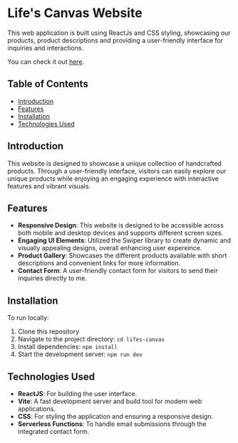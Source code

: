 # Life's Canvas Website 

This web application is built using ReactJs and CSS styling, showcasing our products, product descriptions and providing a user-friendly interface for inquiries and interactions. 

You can check it out [here](https://lifes-canvas.vercel.app/).

## Table of Contents 
- [Introduction](#introduction)
- [Features](#features)
- [Installation](#installation)
- [Technologies Used](#technologies-used)


## Introduction

This website is designed to showcase a unique collection of handcrafted products. Through a user-friendly interface, visitors can easily explore our unique products while enjoying an engaging experience with interactive features and vibrant visuals.

## Features

- **Responsive Design**: This website is designed to be accessible across both mobile and desktop devices and supports different screen sizes.
- **Engaging UI Elements**: Utilized the Swiper library to create dynamic and visually appealing designs, overall enhancing user expereince.
- **Product Gallery**: Showcases the different products available with short descriptions and convenient links for more information.
- **Contact Form**: A user-friendly contact form for visitors to send their inquiries directly to me.

## Installation

To run locally: 
1. Clone this repository 
2. Navigate to the project directory: `cd lifes-canvas`
3. Install dependencies: `npm install`
4. Start the development server: `npm run dev`

## Technologies Used

- **ReactJS**: For building the user interface.
- **Vite**: A fast development server and build tool for modern web applications.
- **CSS**: For styling the application and ensuring a responsive design.
- **Serverless Functions**: To handle email submissions through the integrated contact form.